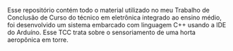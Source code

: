 Esse repositório contém todo o material utilizado no meu Trabalho de Conclusão de Curso do técnico em eletrônica integrado ao ensino médio, foi desenvolvido um sistema embarcado com linguagem C++ usando a IDE do Arduíno.
Esse TCC trata sobre o sensoriamento de uma horta aeropônica em torre.
